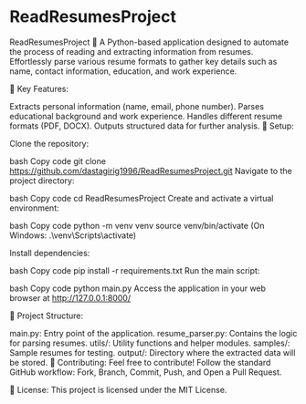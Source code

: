 # ReadResumesProject

ReadResumesProject
📄 A Python-based application designed to automate the process of reading and extracting information from resumes. Effortlessly parse various resume formats to gather key details such as name, contact information, education, and work experience.

🚀 Key Features:

Extracts personal information (name, email, phone number).
Parses educational background and work experience.
Handles different resume formats (PDF, DOCX).
Outputs structured data for further analysis.
🔧 Setup:

Clone the repository:

bash
Copy code
git clone https://github.com/dastagirig1996/ReadResumesProject.git
Navigate to the project directory:

bash
Copy code
cd ReadResumesProject
Create and activate a virtual environment:

bash
Copy code
python -m venv venv
source venv/bin/activate
(On Windows: .\venv\Scripts\activate)

Install dependencies:

bash
Copy code
pip install -r requirements.txt
Run the main script:

bash
Copy code
python main.py
Access the application in your web browser at http://127.0.0.1:8000/

📁 Project Structure:

main.py: Entry point of the application.
resume_parser.py: Contains the logic for parsing resumes.
utils/: Utility functions and helper modules.
samples/: Sample resumes for testing.
output/: Directory where the extracted data will be stored.
🤝 Contributing: Feel free to contribute! Follow the standard GitHub workflow: Fork, Branch, Commit, Push, and Open a Pull Request.

📄 License: This project is licensed under the MIT License.
